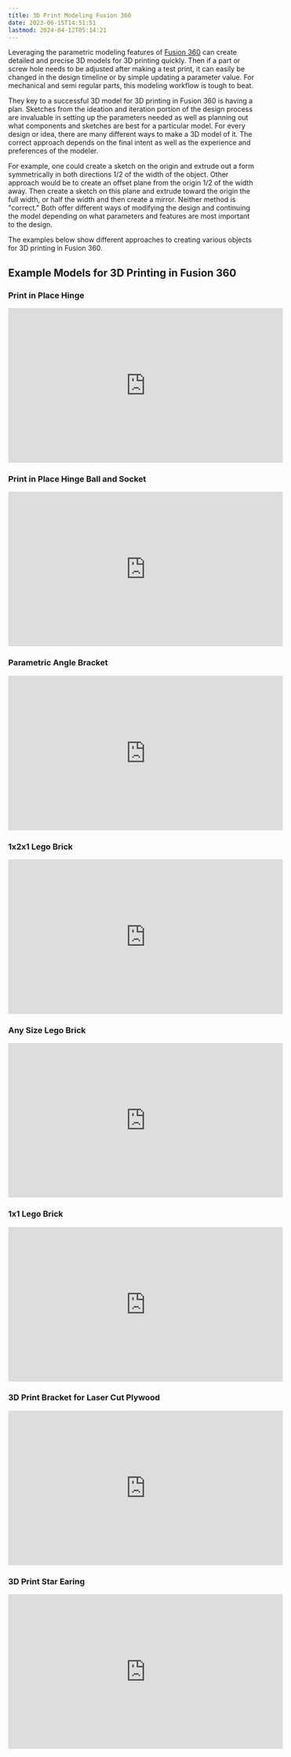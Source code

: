 ```yaml
---
title: 3D Print Modeling Fusion 360
date: 2023-06-15T14:51:51
lastmod: 2024-04-12T05:14:21
---
```


Leveraging the parametric modeling features of [Fusion 360](../../3d-modeling/fusion-360/fusion-360.md) can create detailed and precise 3D models for 3D printing quickly. Then if a part or screw hole needs to be adjusted after making a test print, it can easily be changed in the design timeline or by simple updating a parameter value. For mechanical and semi regular parts, this modeling workflow is tough to beat.

They key to a successful 3D model for 3D printing in Fusion 360 is having a plan. Sketches from the ideation and iteration portion of the design process are invaluable in setting up the parameters needed as well as planning out what components and sketches are best for a particular model. For every design or idea, there are many different ways to make a 3D model of it. The correct approach depends on the final intent as well as the experience and preferences of the modeler.

For example, one could create a sketch on the origin and extrude out a form symmetrically in both directions 1/2 of the width of the object. Other approach would be to create an offset plane from the origin 1/2 of the width away. Then create a sketch on this plane and extrude toward the origin the full width, or half the width and then create a mirror. Neither method is "correct." Both offer different ways of modifying the design and continuing the model depending on what parameters and features are most important to the design.

The examples below show different approaches to creating various objects for 3D printing in Fusion 360.

## Example Models for 3D Printing in Fusion 360

<div class="video-grid">

<div class="video-card">

### Print in Place Hinge

<div class="iframe-16-9-container">
<iframe class="youTubeIframe" width="560" height="315" src="https://www.youtube.com/embed/w1o48laHAos?rel=0" title="YouTube video player" frameborder="0" allow="accelerometer; autoplay; clipboard-write; encrypted-media; gyroscope; picture-in-picture; web-share" allowfullscreen></iframe>
</div>
</div>

<div class="video-card">

### Print in Place Hinge Ball and Socket

<div class="iframe-16-9-container">
<iframe class="youTubeIframe" width="560" height="315" src="https://www.youtube.com/embed/9P1PPWP4uZk?rel=0" title="YouTube video player" frameborder="0" allow="accelerometer; autoplay; clipboard-write; encrypted-media; gyroscope; picture-in-picture; web-share" allowfullscreen></iframe>
</div>
</div>

<div class="video-card">

### Parametric Angle Bracket

<div class="iframe-16-9-container">
<iframe class="youTubeIframe" width="560" height="315" src="https://www.youtube.com/embed/lAX7XAcrvL4?rel=0" title="YouTube video player" frameborder="0" allow="accelerometer; autoplay; clipboard-write; encrypted-media; gyroscope; picture-in-picture; web-share" allowfullscreen></iframe>
</div>
</div>

<div class="video-card">

### 1x2x1 Lego Brick

<div class="iframe-16-9-container">
<iframe class="youTubeIframe" width="560" height="315" src="https://www.youtube.com/embed/42VLAXterTg?rel=0" title="YouTube video player" frameborder="0" allow="accelerometer; autoplay; clipboard-write; encrypted-media; gyroscope; picture-in-picture; web-share" allowfullscreen></iframe>
</div>
</div>

<div class="video-card">

### Any Size Lego Brick

<div class="iframe-16-9-container">
<iframe class="youTubeIframe" width="560" height="315" src="https://www.youtube.com/embed/Zjhpo0Docdc?rel=0" title="YouTube video player" frameborder="0" allow="accelerometer; autoplay; clipboard-write; encrypted-media; gyroscope; picture-in-picture; web-share" allowfullscreen></iframe>
</div>
</div>

<div class="video-card">

### 1x1 Lego Brick

<div class="iframe-16-9-container">
<iframe class="youTubeIframe" width="560" height="315" src="https://www.youtube.com/embed/zIgLweqF2X8?rel=0" title="YouTube video player" frameborder="0" allow="accelerometer; autoplay; clipboard-write; encrypted-media; gyroscope; picture-in-picture; web-share" allowfullscreen></iframe>
</div>
</div>

<div class="video-card">

### 3D Print Bracket for Laser Cut Plywood

<div class="iframe-16-9-container">
<iframe class="youTubeIframe" width="560" height="315" src="https://www.youtube.com/embed/64nG3t-3Log?rel=0" title="YouTube video player" frameborder="0" allow="accelerometer; autoplay; clipboard-write; encrypted-media; gyroscope; picture-in-picture; web-share" allowfullscreen></iframe>
</div>
</div>

<div class="video-card">

### 3D Print Star Earing

<div class="iframe-16-9-container">
<iframe class="youTubeIframe" width="560" height="315" src="https://www.youtube.com/embed/lAX7XAcrvL4?rel=0" title="YouTube video player" frameborder="0" allow="accelerometer; autoplay; clipboard-write; encrypted-media; gyroscope; picture-in-picture; web-share" allowfullscreen></iframe>
</div>
</div>

</div>
